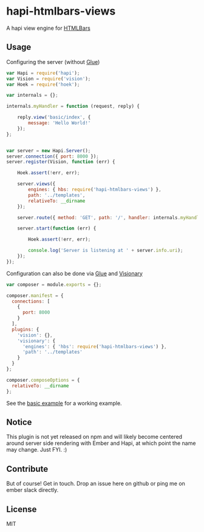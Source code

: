 # hapi-htmlbars-views

A hapi view engine for [HTMLBars](https://github.com/tildeio/htmlbars)

## Usage

Configuring the server (without [Glue](https://github.com/hapijs/glue))

```js
var Hapi = require('hapi');
var Vision = require('vision');
var Hoek = require('hoek');

var internals = {};

internals.myHandler = function (request, reply) {

    reply.view('basic/index', {
        message: 'Hello World!'
    });
};


var server = new Hapi.Server();
server.connection({ port: 8000 });
server.register(Vision, function (err) {

    Hoek.assert(!err, err);

    server.views({
        engines: { hbs: require('hapi-htmlbars-views') },
        path: '../templates',
        relativeTo: __dirname
    });

    server.route({ method: 'GET', path: '/', handler: internals.myHandler });

    server.start(function (err) {

        Hoek.assert(!err, err);

        console.log('Server is listening at ' + server.info.uri);
    });
});
```

Configuration can also be done via [Glue](https://github.com/hapijs/glue) and [Visionary](https://github.com/hapijs/visionary)

```js
var composer = module.exports = {};

composer.manifest = {
  connections: [
    {
      port: 8000
    }
  ],
  plugins: {
    'vision': {},
    'visionary': {
      'engines': { 'hbs': require('hapi-htmlbars-views') },
      'path': '../templates'
    }
  }
};

composer.composeOptions = {
  relativeTo: __dirname
};
```

See the [basic example](https://github.com/eriktrom/hapi-htmlbars-views/blob/master/examples/basic.js) for a working example.

## Notice

This plugin is not yet released on npm and will likely become centered around server side rendering with Ember and Hapi, at which point the name may change. Just FYI. :)

## Contribute

But of course! Get in touch. Drop an issue here on github or ping me on ember slack directly.

## License

MIT
